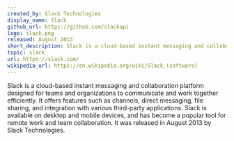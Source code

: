 ```yaml
---
created_by: Slack Technologies
display_name: Slack
github_url: https://github.com/slackapi
logo: slack.png
released: August 2013
short_description: Slack is a cloud-based instant messaging and collaboration platform for teams and organizations.
topic: slack
url: https://slack.com/
wikipedia_url: https://en.wikipedia.org/wiki/Slack_(software)
---
```

Slack is a cloud-based instant messaging and collaboration platform designed for teams and organizations to communicate and work together efficiently. It offers features such as channels, direct messaging, file sharing, and integration with various third-party applications. Slack is available on desktop and mobile devices, and has become a popular tool for remote work and team collaboration. It was released in August 2013 by Slack Technologies.